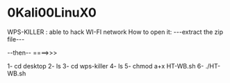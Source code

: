 # 0Kali00LinuX0
WPS-KILLER : able to hack WI-FI network
How to open it:
---extract the zip file---

--then--
====>>>

1- cd desktop
2- ls
3- cd wps-killer 
4- ls
5- chmod a+x HT-WB.sh
6- ./HT-WB.sh

